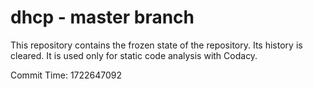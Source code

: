 # dhcp - master branch

This repository contains the frozen state of the repository.
Its history is cleared. It is used only for static code
analysis with Codacy.

Commit Time: 1722647092